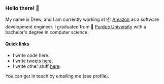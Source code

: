 ### Hello there! 👀

My name is Drew, and I am currently working at 📦 [Amazon][amzn] as a software development engineer. I graduated from 🚂 [Purdue University][purdue] with a bachelor's
degree in computer science.

#### Quick links
- I write code here.
- I write tweets [here][twitter].
- I write other stuff [here][blog].

You can get in touch by emailing me (see profile).

[amzn]: https://www.github.com/amzn
[purdue]: https://www.cs.purdue.edu
[twitter]: https://www.twitter.com/reifiedbeans
[blog]: https://www.reifiedbeans.net
